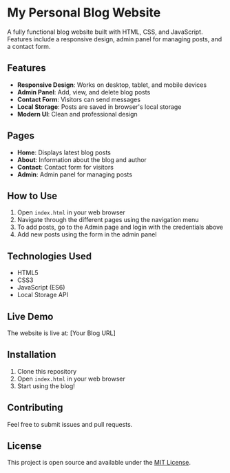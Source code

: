 # My Personal Blog Website

A fully functional blog website built with HTML, CSS, and JavaScript. Features include a responsive design, admin panel for managing posts, and a contact form.

## Features

- **Responsive Design**: Works on desktop, tablet, and mobile devices
- **Admin Panel**: Add, view, and delete blog posts
- **Contact Form**: Visitors can send messages
- **Local Storage**: Posts are saved in browser's local storage
- **Modern UI**: Clean and professional design

## Pages

- **Home**: Displays latest blog posts
- **About**: Information about the blog and author
- **Contact**: Contact form for visitors
- **Admin**: Admin panel for managing posts

## How to Use

1. Open `index.html` in your web browser
2. Navigate through the different pages using the navigation menu
3. To add posts, go to the Admin page and login with the credentials above
4. Add new posts using the form in the admin panel

## Technologies Used

- HTML5
- CSS3
- JavaScript (ES6)
- Local Storage API

## Live Demo

The website is live at: [Your Blog URL]

## Installation

1. Clone this repository
2. Open `index.html` in your web browser
3. Start using the blog!

## Contributing

Feel free to submit issues and pull requests.

## License

This project is open source and available under the [MIT License](LICENSE).

